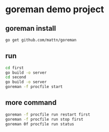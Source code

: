# goreman demo project

## goreman install
```bash
go get github.com/mattn/goreman

```
## run
```bash
cd first
go build -o server
cd second
go build -o server
goreman -f procfile start
```
## more command
```bash
goreman -f procfile run restart first
goreman -f procfile run stop first
goreman 0f procfile run status
```